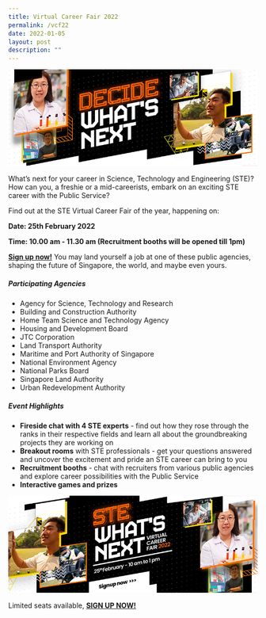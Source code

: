 ```yaml
---
title: Virtual Career Fair 2022
permalink: /vcf22
date: 2022-01-05
layout: post
description: ""
---
```

![Alt text for image on Isomer site](/images/header1.png)

What’s next for your career in Science, Technology and Engineering (STE)? How can you, a freshie or a mid-careerists, embark on an exciting STE career with the Public Service?
 
Find out at the STE Virtual Career Fair of the year, happening on:

**Date: 25th February 2022**

**Time: 10.00 am - 11.30 am (Recruitment booths will be opened till 1pm)**

**[Sign up now!](go.gov.sg/stevcf)** You may land yourself a job at one of these public agencies, shaping the future of Singapore, the world, and maybe even yours.

##### Participating Agencies 
* Agency for Science, Technology and Research  
* Building and Construction Authority  
* Home Team Science and Technology Agency  
* Housing and Development Board  
* JTC Corporation
* Land Transport Authority  
* Maritime and Port Authority of Singapore  
* National Environment Agency  
* National Parks Board  
* Singapore Land Authority  
* Urban Redevelopment Authority

##### Event Highlights
* **Fireside chat with 4 STE experts** - find out how they rose through the ranks in their respective fields and learn all about the groundbreaking projects they are working on
* **Breakout rooms** with STE professionals  - get your questions answered and uncover the excitement and pride an STE career can bring to you
* **Recruitment booths** - chat with recruiters from various public agencies and explore career possibilities with the Public Service 
* **Interactive games and prizes**

[![Alt text for image on Isomer site](/images/STE-bannerpage-banner2.png) ](https://go.gov.sg/stevcf)



Limited seats available, 
**[SIGN UP NOW! ](https://go.gov.sg/stevcf)**